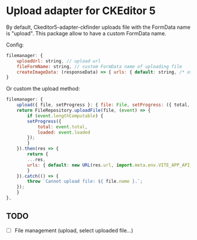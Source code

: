 Upload adapter for CKEditor 5
========================================

By default, Ckeditor5-adapter-ckfinder uploads file with the FormData name is "upload". This package allow to have a custom FormData name.

Config:

```javascript
filemanager: {
    uploadUrl: string, // upload url
    fileFormName: string, // custom FormData name of uploading file
    createImageData: (responseData) => { urls: { default: string, /* others size */ } } // if the response data from uploadUrl is not match with the image format https://ckeditor.com/docs/ckeditor5/latest/features/images/image-upload/simple-upload-adapter.html#successful-upload, then you can define a adapter method to create the image data.
}
```

Or custom the upload method:

```javascript
filemanager: {
    upload({ file, setProgress }: { file: File, setProgress: ({ total, loaded }: { total: number, loaded: number }) => void }) {
    return FileRepository.uploadFile(file, (event) => {
        if (event.lengthComputable) {
        setProgress({
            total: event.total,
            loaded: event.loaded
        });
        }
    }).then(res => {
        return {
        ...res,
        urls: { default: new URL(res.url, import.meta.env.VITE_APP_API_URL).href}
        }
    }).catch(() => {
        throw `Cannot upload file: ${ file.name }.`;
    });
    }
},
```

## TODO

- [ ] File management (upload, select uploaded file...)
